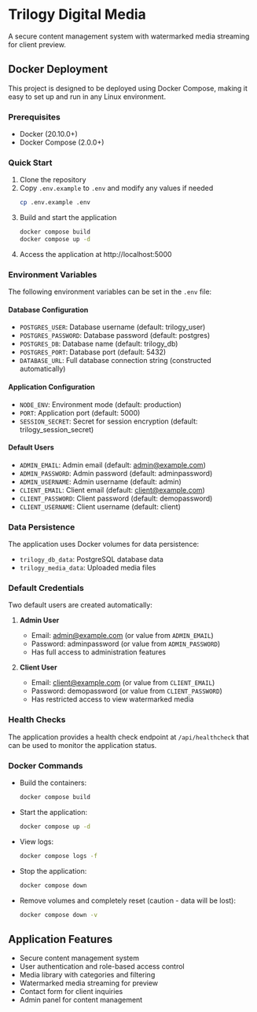 # Trilogy Digital Media

A secure content management system with watermarked media streaming for client preview.

## Docker Deployment

This project is designed to be deployed using Docker Compose, making it easy to set up and run in any Linux environment.

### Prerequisites

- Docker (20.10.0+)
- Docker Compose (2.0.0+)

### Quick Start

1. Clone the repository
2. Copy `.env.example` to `.env` and modify any values if needed
   ```bash
   cp .env.example .env
   ```
3. Build and start the application
   ```bash
   docker compose build
   docker compose up -d
   ```
4. Access the application at http://localhost:5000

### Environment Variables

The following environment variables can be set in the `.env` file:

#### Database Configuration
- `POSTGRES_USER`: Database username (default: trilogy_user)
- `POSTGRES_PASSWORD`: Database password (default: postgres)
- `POSTGRES_DB`: Database name (default: trilogy_db)
- `POSTGRES_PORT`: Database port (default: 5432)
- `DATABASE_URL`: Full database connection string (constructed automatically)

#### Application Configuration
- `NODE_ENV`: Environment mode (default: production)
- `PORT`: Application port (default: 5000)
- `SESSION_SECRET`: Secret for session encryption (default: trilogy_session_secret)

#### Default Users
- `ADMIN_EMAIL`: Admin email (default: admin@example.com)
- `ADMIN_PASSWORD`: Admin password (default: adminpassword)
- `ADMIN_USERNAME`: Admin username (default: admin)
- `CLIENT_EMAIL`: Client email (default: client@example.com)
- `CLIENT_PASSWORD`: Client password (default: demopassword)
- `CLIENT_USERNAME`: Client username (default: client)

### Data Persistence

The application uses Docker volumes for data persistence:

- `trilogy_db_data`: PostgreSQL database data
- `trilogy_media_data`: Uploaded media files

### Default Credentials

Two default users are created automatically:

1. **Admin User**
   - Email: admin@example.com (or value from `ADMIN_EMAIL`)
   - Password: adminpassword (or value from `ADMIN_PASSWORD`)
   - Has full access to administration features

2. **Client User**
   - Email: client@example.com (or value from `CLIENT_EMAIL`)
   - Password: demopassword (or value from `CLIENT_PASSWORD`)
   - Has restricted access to view watermarked media

### Health Checks

The application provides a health check endpoint at `/api/healthcheck` that can be used to monitor the application status.

### Docker Commands

- Build the containers:
  ```bash
  docker compose build
  ```

- Start the application:
  ```bash
  docker compose up -d
  ```

- View logs:
  ```bash
  docker compose logs -f
  ```

- Stop the application:
  ```bash
  docker compose down
  ```

- Remove volumes and completely reset (caution - data will be lost):
  ```bash
  docker compose down -v
  ```

## Application Features

- Secure content management system
- User authentication and role-based access control
- Media library with categories and filtering
- Watermarked media streaming for preview
- Contact form for client inquiries
- Admin panel for content management